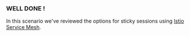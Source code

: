 
<br>

### WELL DONE !

In this scenario we've reviewed the options for sticky sessions using [Istio Service Mesh](https://istio.io).

